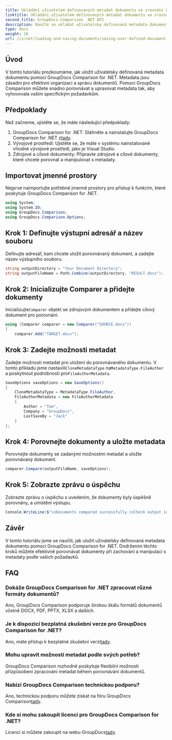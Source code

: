 ```yaml
---
title: Ukládání uživatelem definovaných metadat dokumentu ve srovnání GroupDocs pro .NET
linktitle: Ukládání uživatelem definovaných metadat dokumentu ve srovnání GroupDocs pro .NET
second_title: GroupDocs.Comparison .NET API
description: Naučte se ukládat uživatelsky definovaná metadata dokumentu pomocí GroupDocs Comparison for .NET. Snadno porovnávejte a upravujte metadata pomocí podrobných pokynů.
type: docs
weight: 16
url: /cs/net/loading-and-saving-documents/saving-user-defined-document-metadata/
---
```

## Úvod
V tomto tutoriálu prozkoumáme, jak uložit uživatelsky definovaná metadata dokumentu pomocí GroupDocs Comparison for .NET. Metadata jsou zásadní pro efektivní organizaci a správu dokumentů. Pomocí GroupDocs Comparison můžete snadno porovnávat a upravovat metadata tak, aby vyhovovala vašim specifickým požadavkům.
## Předpoklady
Než začneme, ujistěte se, že máte následující předpoklady:
1.  GroupDocs Comparison for .NET: Stáhněte a nainstalujte GroupDocs Comparison for .NET z[tady](https://releases.groupdocs.com/comparison/net/).
2. Vývojové prostředí: Ujistěte se, že máte v systému nainstalované vhodné vývojové prostředí, jako je Visual Studio.
3. Zdrojové a cílové dokumenty: Připravte zdrojové a cílové dokumenty, které chcete porovnat a manipulovat s metadaty.

## Importovat jmenné prostory
Nejprve naimportujte potřebné jmenné prostory pro přístup k funkcím, které poskytuje GroupDocs Comparison for .NET.
```csharp
using System;
using System.IO;
using GroupDocs.Comparison;
using GroupDocs.Comparison.Options;
```
## Krok 1: Definujte výstupní adresář a název souboru
Definujte adresář, kam chcete uložit porovnávaný dokument, a zadejte název výstupního souboru.
```csharp
string outputDirectory = "Your Document Directory";
string outputFileName = Path.Combine(outputDirectory, "RESULT.docx");
```
## Krok 2: Inicializujte Comparer a přidejte dokumenty
 Inicializujte`Comparer` objekt se zdrojovým dokumentem a přidejte cílový dokument pro porovnání.
```csharp
using (Comparer comparer = new Comparer("SOURCE.docx"))
{
    comparer.Add("TARGET.docx");
```
## Krok 3: Zadejte možnosti metadat
 Zadejte možnosti metadat pro uložení do porovnávaného dokumentu. V tomto příkladu jsme nastavili`CloneMetadataType` na`MetadataType.FileAuthor` a poskytnout podrobnosti pro`FileAuthorMetadata`.
```csharp
SaveOptions saveOptions = new SaveOptions()
{
    CloneMetadataType = MetadataType.FileAuthor,
    FileAuthorMetadata = new FileAuthorMetadata
    {
        Author = "Tom",
        Company = "GroupDocs",
        LastSaveBy = "Jack"
    }
};
```
## Krok 4: Porovnejte dokumenty a uložte metadata
Porovnejte dokumenty se zadanými možnostmi metadat a uložte porovnávaný dokument.
```csharp
comparer.Compare(outputFileName, saveOptions);
```
## Krok 5: Zobrazte zprávu o úspěchu
Zobrazte zprávu o úspěchu s uvedením, že dokumenty byly úspěšně porovnány, a umístění výstupu.
```csharp
Console.WriteLine($"\nDocuments compared successfully.\nCheck output in {outputDirectory}.");
```

## Závěr
V tomto tutoriálu jsme se naučili, jak uložit uživatelsky definovaná metadata dokumentu pomocí GroupDocs Comparison for .NET. Dodržením těchto kroků můžete efektivně porovnávat dokumenty při zachování a manipulaci s metadaty podle vašich požadavků.
## FAQ
### Dokáže GroupDocs Comparison for .NET zpracovat různé formáty dokumentů?
Ano, GroupDocs Comparison podporuje širokou škálu formátů dokumentů včetně DOCX, PDF, PPTX, XLSX a dalších.
### Je k dispozici bezplatná zkušební verze pro GroupDocs Comparison for .NET?
 Ano, máte přístup k bezplatné zkušební verzi[tady](https://releases.groupdocs.com/).
### Mohu upravit možnosti metadat podle svých potřeb?
GroupDocs Comparison rozhodně poskytuje flexibilní možnosti přizpůsobení zpracování metadat během porovnávání dokumentů.
### Nabízí GroupDocs Comparison technickou podporu?
Ano, technickou podporu můžete získat na fóru GroupDocs Comparison[tady](https://forum.groupdocs.com/c/comparison/12).
### Kde si mohu zakoupit licenci pro GroupDocs Comparison for .NET?
 Licenci si můžete zakoupit na webu GroupDocs[tady](https://purchase.groupdocs.com/buy).